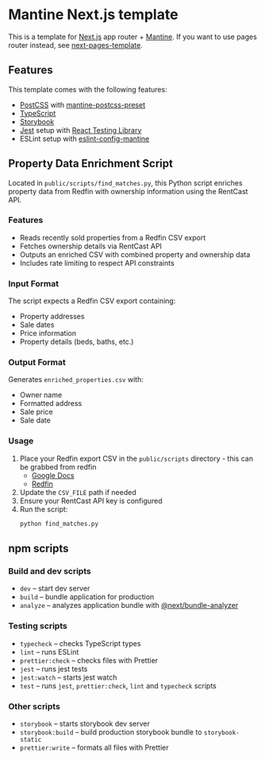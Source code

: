 # Mantine Next.js template

This is a template for [Next.js](https://nextjs.org/) app router + [Mantine](https://mantine.dev/).
If you want to use pages router instead, see [next-pages-template](https://github.com/mantinedev/next-pages-template).

## Features

This template comes with the following features:

- [PostCSS](https://postcss.org/) with [mantine-postcss-preset](https://mantine.dev/styles/postcss-preset)
- [TypeScript](https://www.typescriptlang.org/)
- [Storybook](https://storybook.js.org/)
- [Jest](https://jestjs.io/) setup with [React Testing Library](https://testing-library.com/docs/react-testing-library/intro)
- ESLint setup with [eslint-config-mantine](https://github.com/mantinedev/eslint-config-mantine)

## Property Data Enrichment Script

Located in `public/scripts/find_matches.py`, this Python script enriches property data from Redfin with ownership information using the RentCast API.

### Features
- Reads recently sold properties from a Redfin CSV export
- Fetches ownership details via RentCast API
- Outputs an enriched CSV with combined property and ownership data
- Includes rate limiting to respect API constraints

### Input Format
The script expects a Redfin CSV export containing:
- Property addresses
- Sale dates
- Price information
- Property details (beds, baths, etc.)

### Output Format
Generates `enriched_properties.csv` with:
- Owner name
- Formatted address
- Sale price
- Sale date

### Usage
1. Place your Redfin export CSV in the `public/scripts` directory - this can be grabbed from redfin
   * [Google Docs](https://docs.google.com/spreadsheets/d/10eEJL_tCFNPjhfVF7INEv4o183u-qucPa49TGdUACEQ/edit?gid=1229770531#gid=1229770531)
   * [Redfin](https://www.redfin.com/city/15045/UT/Park-City/filter/property-type=house,min-price=2.5M,include=sold-6mo?utm_source=google&utm_medium=ppc&utm_term=kwd-337197914089&utm_content=456627126717&utm_campaign=1024451&gclid=CjwKCAjw24vBBhABEiwANFG7ywqPQdHpAN5-y_4_XoE46fWVKz0uqN_3D1aQlerJM1AV5bn0zeHjKBoCV9UQAvD_BwE)
2. Update the `CSV_FILE` path if needed
3. Ensure your RentCast API key is configured
4. Run the script:
   ```bash
   python find_matches.py
   ```

## npm scripts

### Build and dev scripts

- `dev` – start dev server
- `build` – bundle application for production
- `analyze` – analyzes application bundle with [@next/bundle-analyzer](https://www.npmjs.com/package/@next/bundle-analyzer)

### Testing scripts

- `typecheck` – checks TypeScript types
- `lint` – runs ESLint
- `prettier:check` – checks files with Prettier
- `jest` – runs jest tests
- `jest:watch` – starts jest watch
- `test` – runs `jest`, `prettier:check`, `lint` and `typecheck` scripts

### Other scripts

- `storybook` – starts storybook dev server
- `storybook:build` – build production storybook bundle to `storybook-static`
- `prettier:write` – formats all files with Prettier




